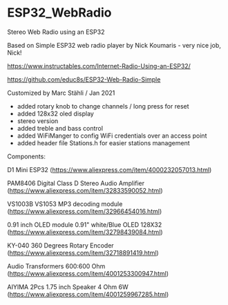 # ESP32_WebRadio
Stereo Web Radio using an ESP32

Based on Simple ESP32 web radio player by Nick Koumaris - very nice job, Nick!

https://www.instructables.com/Internet-Radio-Using-an-ESP32/

https://github.com/educ8s/ESP32-Web-Radio-Simple

Customized by Marc Stähli / Jan 2021
  - added rotary knob to change channels / long press for reset
  - added 128x32 oled display
  - stereo version
  - added treble and bass control
  - added WiFiManger to config WiFi credentials over an access point
  - added header file Stations.h for easier stations management
  
  Components:
  
D1 Mini ESP32 (https://www.aliexpress.com/item/4000232057013.html)

PAM8406 Digital Class D Stereo Audio Amplifier (https://www.aliexpress.com/item/32833590052.html)

VS1003B VS1053 MP3 decoding module (https://www.aliexpress.com/item/32966454016.html)

0.91 inch OLED module 0.91" white/Blue OLED 128X32 (https://www.aliexpress.com/item/32798439084.html)

KY-040 360 Degrees Rotary Encoder (https://www.aliexpress.com/item/32718891419.html)

Audio Transformers 600:600 Ohm (https://www.aliexpress.com/item/4001253300947.html)

AIYIMA 2Pcs 1.75 inch Speaker 4 Ohm 6W (https://www.aliexpress.com/item/4001259967285.html)
